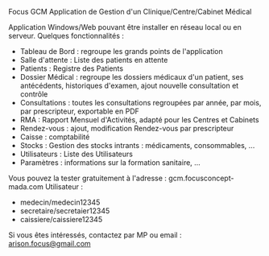 Focus GCM
Application de Gestion d'un Clinique/Centre/Cabinet Médical

Application Windows/Web pouvant être installer en réseau local ou en serveur.
Quelques fonctionnalités :

- Tableau de Bord : regroupe les grands points de l'application
- Salle d'attente : Liste des patients en attente
- Patients : Registre des Patients
- Dossier Médical : regroupe les dossiers médicaux d'un patient, ses antécédents, historiques d'examen, ajout nouvelle consultation et contrôle
- Consultations : toutes les consultations regroupées par année, par mois, par prescripteur, exportable en PDF
- RMA : Rapport Mensuel d'Activités, adapté pour les Centres et Cabinets
- Rendez-vous : ajout, modification Rendez-vous par prescripteur
- Caisse : comptabilité
- Stocks : Gestion des stocks intrants : médicaments, consommables, ...
- Utilisateurs : Liste des Utilisateurs
- Paramètres : informations sur la formation sanitaire, ...

Vous pouvez la tester gratuitement à l'adresse : gcm.focusconcept-mada.com
Utilisateur :

- medecin/medecin12345
- secretaire/secretaier12345
- caissiere/caissiere12345

Si vous êtes intéressés, contactez par MP ou email : arison.focus@gmail.com
